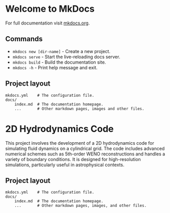 # Welcome to MkDocs

For full documentation visit [mkdocs.org](https://www.mkdocs.org).

## Commands

* `mkdocs new [dir-name]` - Create a new project.
* `mkdocs serve` - Start the live-reloading docs server.
* `mkdocs build` - Build the documentation site.
* `mkdocs -h` - Print help message and exit.

## Project layout

    mkdocs.yml    # The configuration file.
    docs/
        index.md  # The documentation homepage.
        ...       # Other markdown pages, images and other files.

# 2D Hydrodynamics Code

This project involves the development of a 2D hydrodynamics code for simulating fluid dynamics on a cylindrical grid. The code includes advanced numerical schemes such as 5th-order WENO reconstructions and handles a variety of boundary conditions. It is designed for high-resolution simulations, particularly useful in astrophysical contexts.

## Project layout

    mkdocs.yml    # The configuration file.
    docs/
        index.md  # The documentation homepage.
        ...       # Other markdown pages, images, and other files.
